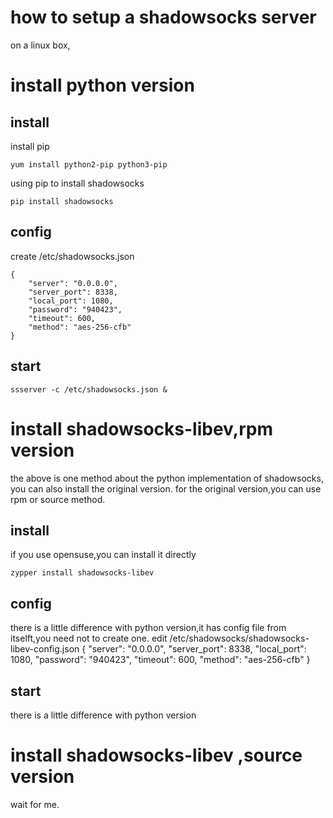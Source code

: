 # how to setup a shadowsocks server 
on a linux box,

# install python version
## install 
install pip

	yum install python2-pip python3-pip 

using pip to install shadowsocks

	pip install shadowsocks

## config
create /etc/shadowsocks.json

	{
		"server": "0.0.0.0",
		"server_port": 8338,
		"local_port": 1080,
		"password": "940423",
		"timeout": 600,
		"method": "aes-256-cfb"
	}

## start

	ssserver -c /etc/shadowsocks.json &

# install shadowsocks-libev,rpm version
the above is one method about the python implementation of shadowsocks,
you can also install the original version. for the original version,you can
use rpm or source method.
## install
if you use opensuse,you can install it directly

	zypper install shadowsocks-libev

## config
there is a little difference with python version,it has config file from 
itselft,you need not to create one.
edit /etc/shadowsocks/shadowsocks-libev-config.json
	{
		"server": "0.0.0.0",
		"server_port": 8338,
		"local_port": 1080,
		"password": "940423",
		"timeout": 600,
		"method": "aes-256-cfb"
	}



## start
there is a little difference with python version

# install shadowsocks-libev	,source version
wait for me.
